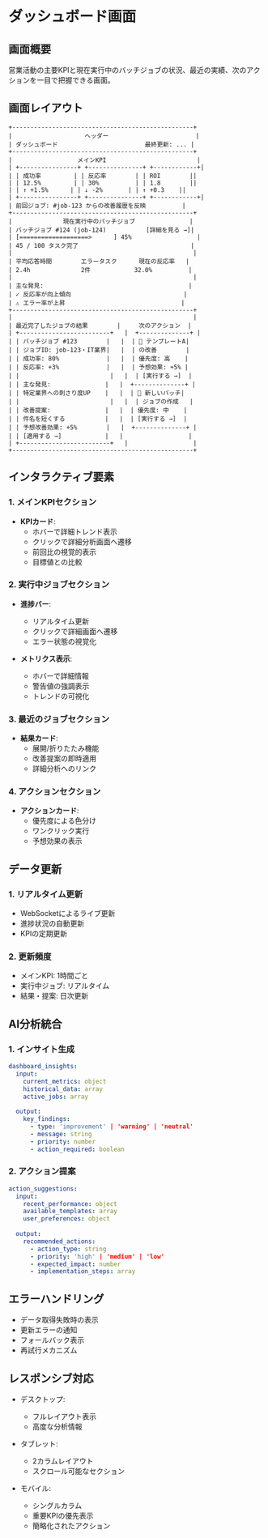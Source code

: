 # ダッシュボード画面

## 画面概要
営業活動の主要KPIと現在実行中のバッチジョブの状況、最近の実績、次のアクションを一目で把握できる画面。

## 画面レイアウト
```
+--------------------------------------------------+
|                    ヘッダー                        |
| ダッシュボード                        最終更新: ... |
+--------------------------------------------------+
|                  メインKPI                         |
| +----------------+ +---------------+ +------------+|
| | 成功率         | | 反応率        | | ROI        ||
| | 12.5%         | | 30%          | | 1.8        ||
| | ↑ +1.5%      | | ↓ -2%       | | ↑ +0.3    ||
| +----------------+ +---------------+ +------------+|
| 前回ジョブ: #job-123 からの改善履歴を反映          |
+--------------------------------------------------+
|              現在実行中のバッチジョブ               |
| バッチジョブ #124 (job-124)           [詳細を見る →]|
| [===================>      ] 45%                  |
| 45 / 100 タスク完了                               |
|                                                  |
| 平均応答時間        エラータスク      現在の反応率   |
| 2.4h              2件            32.0%          |
|                                                  |
| 主な発見:                                        |
| ✓ 反応率が向上傾向                               |
| ⚠ エラー率が上昇                                |
+--------------------------------------------------+
|                                                  |
| 最近完了したジョブの結果        |     次のアクション  |
| +-------------------------+   |  +--------------+ |
| | バッチジョブ #123        |   |  | 📝 テンプレートA|
| | ジョブID: job-123・IT業界|   |  | の改善        |
| | 成功率: 80%             |   |  | 優先度: 高    |
| | 反応率: +3%             |   |  | 予想効果: +5% |
| |                         |   |  | [実行する →]  |
| | 主な発見:               |   |  +--------------+ |
| | 特定業界への刺さり度UP    |   |  | 🚀 新しいバッチ|
| |                         |   |  | ジョブの作成   |
| | 改善提案:               |   |  | 優先度: 中    |
| | 件名を短くする           |   |  | [実行する →]  |
| | 予想改善効果: +5%        |   |  +--------------+ |
| | [適用する →]            |   |                  |
| +-------------------------+   |                  |
+--------------------------------------------------+
```

## インタラクティブ要素

### 1. メインKPIセクション
- **KPIカード**:
  - ホバーで詳細トレンド表示
  - クリックで詳細分析画面へ遷移
  - 前回比の視覚的表示
  - 目標値との比較

### 2. 実行中ジョブセクション
- **進捗バー**:
  - リアルタイム更新
  - クリックで詳細画面へ遷移
  - エラー状態の視覚化

- **メトリクス表示**:
  - ホバーで詳細情報
  - 警告値の強調表示
  - トレンドの可視化

### 3. 最近のジョブセクション
- **結果カード**:
  - 展開/折りたたみ機能
  - 改善提案の即時適用
  - 詳細分析へのリンク

### 4. アクションセクション
- **アクションカード**:
  - 優先度による色分け
  - ワンクリック実行
  - 予想効果の表示

## データ更新

### 1. リアルタイム更新
- WebSocketによるライブ更新
- 進捗状況の自動更新
- KPIの定期更新

### 2. 更新頻度
- メインKPI: 1時間ごと
- 実行中ジョブ: リアルタイム
- 結果・提案: 日次更新

## AI分析統合

### 1. インサイト生成
```yaml
dashboard_insights:
  input:
    current_metrics: object
    historical_data: array
    active_jobs: array
    
  output:
    key_findings:
      - type: 'improvement' | 'warning' | 'neutral'
      - message: string
      - priority: number
      - action_required: boolean
```

### 2. アクション提案
```yaml
action_suggestions:
  input:
    recent_performance: object
    available_templates: array
    user_preferences: object
    
  output:
    recommended_actions:
      - action_type: string
      - priority: 'high' | 'medium' | 'low'
      - expected_impact: number
      - implementation_steps: array
```

## エラーハンドリング
- データ取得失敗時の表示
- 更新エラーの通知
- フォールバック表示
- 再試行メカニズム

## レスポンシブ対応
- デスクトップ:
  - フルレイアウト表示
  - 高度な分析情報

- タブレット:
  - 2カラムレイアウト
  - スクロール可能なセクション

- モバイル:
  - シングルカラム
  - 重要KPIの優先表示
  - 簡略化されたアクション 